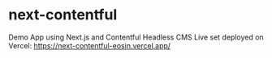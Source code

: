 # next-contentful
Demo App using Next.js and Contentful Headless CMS
Live set deployed on Vercel: https://next-contentful-eosin.vercel.app/
